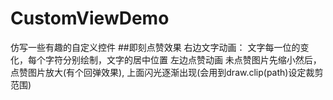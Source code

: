 # CustomViewDemo
仿写一些有趣的自定义控件
##即刻点赞效果
右边文字动画：
文字每一位的变化，每个字符分别绘制，文字的居中位置
左边点赞动画
未点赞图片先缩小然后，点赞图片放大(有个回弹效果),
上面闪光逐渐出现(会用到draw.clip(path)设定裁剪范围)




